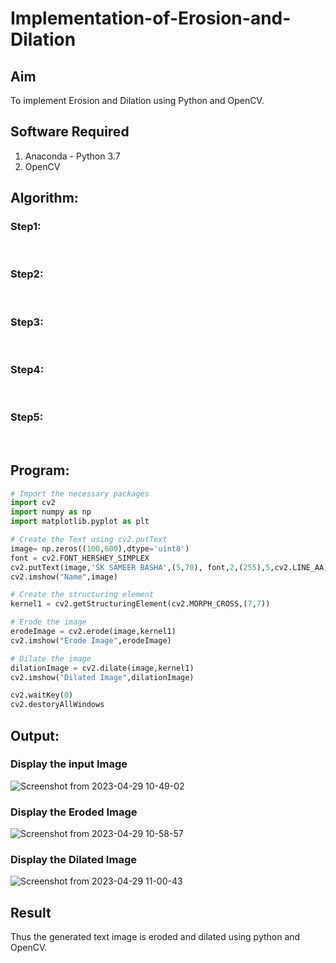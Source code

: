 # Implementation-of-Erosion-and-Dilation
## Aim
To implement Erosion and Dilation using Python and OpenCV.
## Software Required
1. Anaconda - Python 3.7
2. OpenCV
## Algorithm:
### Step1:
<br>


### Step2:
<br>

### Step3:
<br>

### Step4:
<br>

### Step5:
<br>

 
## Program:

``` Python
# Import the necessary packages
import cv2
import numpy as np
import matplotlib.pyplot as plt

# Create the Text using cv2.putText
image= np.zeros((100,600),dtype='uint8')
font = cv2.FONT_HERSHEY_SIMPLEX
cv2.putText(image,'SK SAMEER BASHA',(5,70), font,2,(255),5,cv2.LINE_AA)
cv2.imshow("Name",image)

# Create the structuring element
kernel1 = cv2.getStructuringElement(cv2.MORPH_CROSS,(7,7))

# Erode the image
erodeImage = cv2.erode(image,kernel1)
cv2.imshow("Erode Image",erodeImage)

# Dilate the image
dilationImage = cv2.dilate(image,kernel1)
cv2.imshow("Dilated Image",dilationImage)

cv2.waitKey(0)
cv2.destoryAllWindows
```
## Output:

### Display the input Image
![Screenshot from 2023-04-29 10-49-02](https://user-images.githubusercontent.com/118707756/235286236-f7ed3891-34f4-46b6-b43e-b6b8ea89047b.png)
### Display the Eroded Image
![Screenshot from 2023-04-29 10-58-57](https://user-images.githubusercontent.com/118707756/235286249-d97c8135-41a7-4011-b8ae-494658d331cc.png)

### Display the Dilated Image
![Screenshot from 2023-04-29 11-00-43](https://user-images.githubusercontent.com/118707756/235286339-f1f409d9-4656-4b58-9884-2504c6e9d31e.png)


## Result
Thus the generated text image is eroded and dilated using python and OpenCV.
